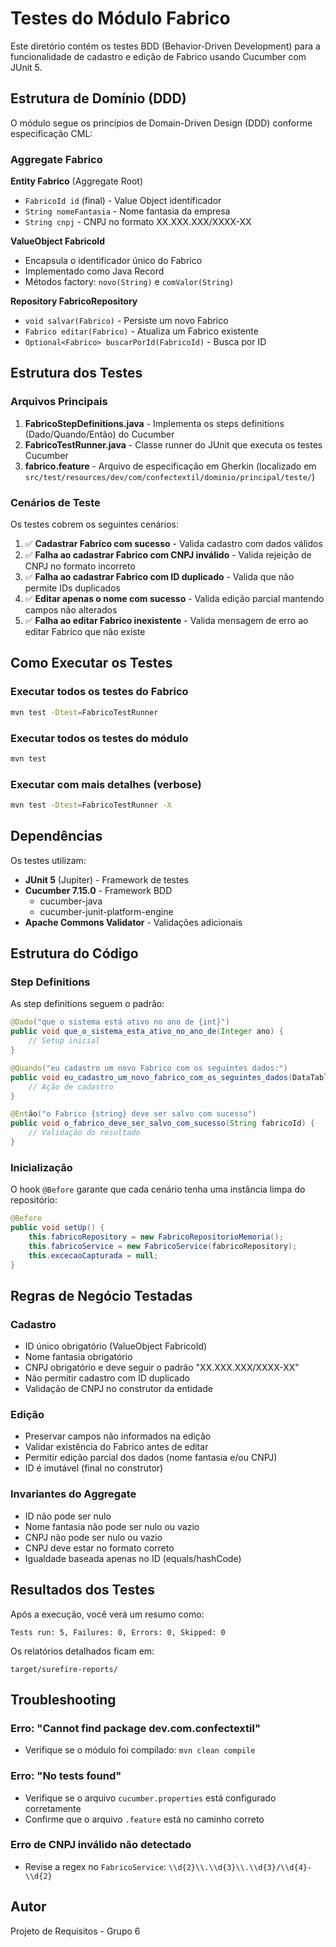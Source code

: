 # Testes do Módulo Fabrico

Este diretório contém os testes BDD (Behavior-Driven Development) para a funcionalidade de cadastro e edição de Fabrico usando Cucumber com JUnit 5.

## Estrutura de Domínio (DDD)

O módulo segue os princípios de Domain-Driven Design (DDD) conforme especificação CML:

### Aggregate Fabrico

**Entity Fabrico** (Aggregate Root)
- `FabricoId id` (final) - Value Object identificador
- `String nomeFantasia` - Nome fantasia da empresa
- `String cnpj` - CNPJ no formato XX.XXX.XXX/XXXX-XX

**ValueObject FabricoId**
- Encapsula o identificador único do Fabrico
- Implementado como Java Record
- Métodos factory: `novo(String)` e `comValor(String)`

**Repository FabricoRepository**
- `void salvar(Fabrico)` - Persiste um novo Fabrico
- `Fabrico editar(Fabrico)` - Atualiza um Fabrico existente
- `Optional<Fabrico> buscarPorId(FabricoId)` - Busca por ID

## Estrutura dos Testes

### Arquivos Principais

1. **FabricoStepDefinitions.java** - Implementa os steps definitions (Dado/Quando/Então) do Cucumber
2. **FabricoTestRunner.java** - Classe runner do JUnit que executa os testes Cucumber
3. **fabrico.feature** - Arquivo de especificação em Gherkin (localizado em `src/test/resources/dev/com/confectextil/dominio/principal/teste/`)

### Cenários de Teste

Os testes cobrem os seguintes cenários:

1. ✅ **Cadastrar Fabrico com sucesso** - Valida cadastro com dados válidos
2. ✅ **Falha ao cadastrar Fabrico com CNPJ inválido** - Valida rejeição de CNPJ no formato incorreto
3. ✅ **Falha ao cadastrar Fabrico com ID duplicado** - Valida que não permite IDs duplicados
4. ✅ **Editar apenas o nome com sucesso** - Valida edição parcial mantendo campos não alterados
5. ✅ **Falha ao editar Fabrico inexistente** - Valida mensagem de erro ao editar Fabrico que não existe

## Como Executar os Testes

### Executar todos os testes do Fabrico

```bash
mvn test -Dtest=FabricoTestRunner
```

### Executar todos os testes do módulo

```bash
mvn test
```

### Executar com mais detalhes (verbose)

```bash
mvn test -Dtest=FabricoTestRunner -X
```

## Dependências

Os testes utilizam:

- **JUnit 5** (Jupiter) - Framework de testes
- **Cucumber 7.15.0** - Framework BDD
  - cucumber-java
  - cucumber-junit-platform-engine
- **Apache Commons Validator** - Validações adicionais

## Estrutura do Código

### Step Definitions

As step definitions seguem o padrão:

```java
@Dado("que o sistema está ativo no ano de {int}")
public void que_o_sistema_esta_ativo_no_ano_de(Integer ano) {
    // Setup inicial
}

@Quando("eu cadastro um novo Fabrico com os seguintes dados:")
public void eu_cadastro_um_novo_fabrico_com_os_seguintes_dados(DataTable dataTable) {
    // Ação de cadastro
}

@Então("o Fabrico {string} deve ser salvo com sucesso")
public void o_fabrico_deve_ser_salvo_com_sucesso(String fabricoId) {
    // Validação do resultado
}
```

### Inicialização

O hook `@Before` garante que cada cenário tenha uma instância limpa do repositório:

```java
@Before
public void setUp() {
    this.fabricoRepository = new FabricoRepositorioMemoria();
    this.fabricoService = new FabricoService(fabricoRepository);
    this.excecaoCapturada = null;
}
```

## Regras de Negócio Testadas

### Cadastro
- ID único obrigatório (ValueObject FabricoId)
- Nome fantasia obrigatório
- CNPJ obrigatório e deve seguir o padrão "XX.XXX.XXX/XXXX-XX"
- Não permitir cadastro com ID duplicado
- Validação de CNPJ no construtor da entidade

### Edição
- Preservar campos não informados na edição
- Validar existência do Fabrico antes de editar
- Permitir edição parcial dos dados (nome fantasia e/ou CNPJ)
- ID é imutável (final no construtor)

### Invariantes do Aggregate
- ID não pode ser nulo
- Nome fantasia não pode ser nulo ou vazio
- CNPJ não pode ser nulo ou vazio
- CNPJ deve estar no formato correto
- Igualdade baseada apenas no ID (equals/hashCode)

## Resultados dos Testes

Após a execução, você verá um resumo como:

```
Tests run: 5, Failures: 0, Errors: 0, Skipped: 0
```

Os relatórios detalhados ficam em:
```
target/surefire-reports/
```

## Troubleshooting

### Erro: "Cannot find package dev.com.confectextil"
- Verifique se o módulo foi compilado: `mvn clean compile`

### Erro: "No tests found"
- Verifique se o arquivo `cucumber.properties` está configurado corretamente
- Confirme que o arquivo `.feature` está no caminho correto

### Erro de CNPJ inválido não detectado
- Revise a regex no `FabricoService`: `\\d{2}\\.\\d{3}\\.\\d{3}/\\d{4}-\\d{2}`

## Autor

Projeto de Requisitos - Grupo 6
